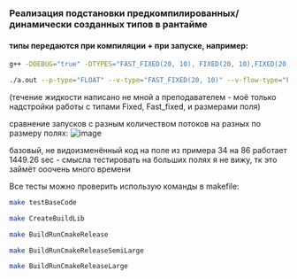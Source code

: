 ### Реализация подстановки предкомпилированных/динамически созданных типов в рантайме
#### типы передаются при компиляции + при запуске, например:
```bash
g++ -DDEBUG="true" -DTYPES="FAST_FIXED(20, 10), FIXED(20, 10),FIXED(20, 20),FLOAT" -DSIZES="S(1920,1080),S(36,84)" -std=c++2b fluid.cpp

./a.out --p-type="FLOAT" --v-type="FAST_FIXED(20, 10)" --v-flow-type="FIXED(20, 10)" --n=36 --m=84 --field-file="field"
```

(течение жидкости написано не мной а преподавателем - моё только надстройки работы с типами Fixed, Fast_fixed, и размерами поля)

сравнение запусков с разным количеством потоков на разных по размеру полях:
![image](https://github.com/user-attachments/assets/95819030-2288-4783-b86f-a812c4225121)

базовый, не видоизменённый код на поле из примера 34 на 86 работает 1449.26 sec - смысла тестировать на больших полях я не вижу, тк это займёт ооочень много времени

Все тесты можно проверить использую команды в makefile:
```bash
make testBaseCode

make CreateBuildLib

make BuildRunCmakeRelease

make BuildRunCmakeReleaseSemiLarge

make BuildRunCmakeReleaseLarge
```